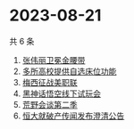 # 2023-08-21

共 6 条

<!-- BEGIN ZHIHUSEARCH -->
<!-- 最后更新时间 Mon Aug 21 2023 12:10:12 GMT+0800 (China Standard Time) -->
1. [张伟丽卫冕金腰带](https://www.zhihu.com/search?q=张伟丽卫冕金腰带)
1. [多所高校提供自选床位功能](https://www.zhihu.com/search?q=多所高校提供自选床位功能)
1. [梅西征战美职联](https://www.zhihu.com/search?q=梅西征战美职联)
1. [黑神话悟空线下试玩会](https://www.zhihu.com/search?q=黑神话悟空线下试玩会)
1. [荒野会谈第二季](https://www.zhihu.com/search?q=荒野会谈第二季)
1. [恒大就破产传闻发布澄清公告](https://www.zhihu.com/search?q=恒大就破产传闻发布澄清公告)
<!-- END ZHIHUSEARCH -->
